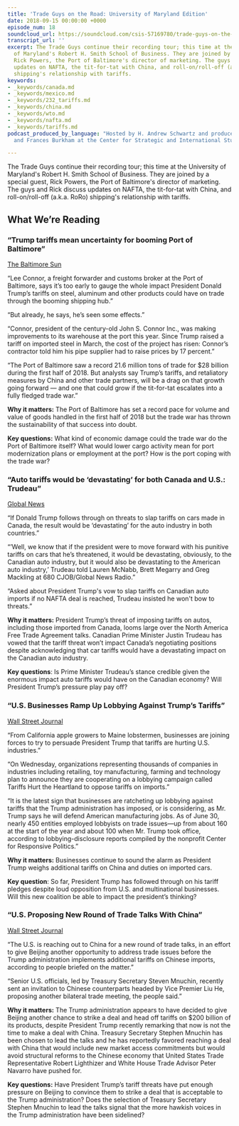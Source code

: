 ```yaml
---
title: 'Trade Guys on the Road: University of Maryland Edition'
date: 2018-09-15 00:00:00 +0000
episode_num: 18
soundcloud_url: https://soundcloud.com/csis-57169780/trade-guys-on-the-road-university-of-maryland-edition
transcript_url: ''
excerpt: The Trade Guys continue their recording tour; this time at the University
  of Maryland's Robert H. Smith School of Business. They are joined by a special guest,
  Rick Powers, the Port of Baltimore's director of marketing. The guys and Rick discuss
  updates on NAFTA, the tit-for-tat with China, and roll-on/roll-off (a.k.a. RoRo)
  shipping's relationship with tariffs.
keywords:
- _keywords/canada.md
- _keywords/mexico.md
- _keywords/232_tariffs.md
- _keywords/china.md
- _keywords/wto.md
- _keywords/nafta.md
- _keywords/tariffs.md
podcast_produced_by_language: "Hosted by H. Andrew Schwartz and produced by Yumi Araki
  and Frances Burkham at the Center for Strategic and International Studies in Washington.\n\n"

---
```

The Trade Guys continue their recording tour; this time at the University of Maryland's Robert H. Smith School of Business. They are joined by a special guest, Rick Powers, the Port of Baltimore's director of marketing. The guys and Rick discuss updates on NAFTA, the tit-for-tat with China, and roll-on/roll-off (a.k.a. RoRo) shipping's relationship with tariffs.

## What We’re Reading

### “Trump tariffs mean uncertainty for booming Port of Baltimore”  

[The Baltimore Sun](http://www.baltimoresun.com/business/bs-md-port-tariffs-20180803-story.html)

“Lee Connor, a freight forwarder and customs broker at the Port of Baltimore, says it’s too early to gauge the whole impact President Donald Trump’s tariffs on steel, aluminum and other products could have on trade through the booming shipping hub.”

“But already, he says, he’s seen some effects.”

“Connor, president of the century-old John S. Connor Inc., was making improvements to its warehouse at the port this year. Since Trump raised a tariff on imported steel in March, the cost of the project has risen: Connor’s contractor told him his pipe supplier had to raise prices by 17 percent.”

“The Port of Baltimore saw a record 21.6 million tons of trade for $28 billion during the first half of 2018. But analysts say Trump’s tariffs, and retaliatory measures by China and other trade partners, will be a drag on that growth going forward — and one that could grow if the tit-for-tat escalates into a fully fledged trade war.”

**Why it matters:** The Port of Baltimore has set a record pace for volume and value of goods handled in the first half of 2018 but the trade war has thrown the sustainability of that success into doubt.  

**Key questions:** What kind of economic damage could the trade war do the Port of Baltimore itself? What would lower cargo activity mean for port modernization plans or employment at the port? How is the port coping with the trade war?

### “Auto tariffs would be ‘devastating’ for both Canada and U.S.: Trudeau” 

[Global News](https://globalnews.ca/news/4440742/donald-trump-auto-tariffs-devastating-justin-trudeau/) 

“If Donald Trump follows through on threats to slap tariffs on cars made in Canada, the result would be ‘devastating’ for the auto industry in both countries.”

“’Well, we know that if the president were to move forward with his punitive tariffs on cars that he’s threatened, it would be devastating, obviously, to the Canadian auto industry, but it would also be devastating to the American auto industry,’ Trudeau told Lauren McNabb, Brett Megarry and Greg Mackling at 680 CJOB/Global News Radio.”

“Asked about President Trump's vow to slap tariffs on Canadian auto imports if no NAFTA deal is reached, Trudeau insisted he won't bow to threats.”

**Why it matters:** President Trump’s threat of imposing tariffs on autos, including those imported from Canada, looms large over the North America Free Trade Agreement talks. Canadian Prime Minister Justin Trudeau has vowed that the tariff threat won’t impact Canada’s negotiating positions despite acknowledging that car tariffs would have a devastating impact on the Canadian auto industry. 

**Key questions**: Is Prime Minister Trudeau’s stance credible given the enormous impact auto tariffs would have on the Canadian economy? Will President Trump’s pressure play pay off? 

### “U.S. Businesses Ramp Up Lobbying Against Trump’s Tariffs” 

[Wall Street Journal](https://www.wsj.com/articles/u-s-businesses-ramp-up-lobbying-against-trumps-tariffs-1536724811)

“From California apple growers to Maine lobstermen, businesses are joining forces to try to persuade President Trump that tariffs are hurting U.S. industries.”

“On Wednesday, organizations representing thousands of companies in industries including retailing, toy manufacturing, farming and technology plan to announce they are cooperating on a lobbying campaign called Tariffs Hurt the Heartland to oppose tariffs on imports.”

“It is the latest sign that businesses are ratcheting up lobbying against tariffs that the Trump administration has imposed, or is considering, as Mr. Trump says he will defend American manufacturing jobs. As of June 30, nearly 450 entities employed lobbyists on trade issues—up from about 160 at the start of the year and about 100 when Mr. Trump took office, according to lobbying-disclosure reports compiled by the nonprofit Center for Responsive Politics.”

**Why it matters:** Businesses continue to sound the alarm as President Trump weighs additional tariffs on China and duties on imported cars. 

**Key question**: So far, President Trump has followed through on his tariff pledges despite loud opposition from U.S. and multinational businesses. Will this new coalition be able to impact the president’s thinking?

### “U.S. Proposing New Round of Trade Talks With China” 

[Wall Street Journal](https://www.wsj.com/articles/u-s-proposing-new-round-of-trade-talks-with-china-in-the-near-future-1536765266)

“The U.S. is reaching out to China for a new round of trade talks, in an effort to give Beijing another opportunity to address trade issues before the Trump administration implements additional tariffs on Chinese imports, according to people briefed on the matter.”

“Senior U.S. officials, led by Treasury Secretary Steven Mnuchin, recently sent an invitation to Chinese counterparts headed by Vice Premier Liu He, proposing another bilateral trade meeting, the people said.”

**Why it matters:** The Trump administration appears to have decided to give Beijing another chance to strike a deal and head off tariffs on $200 billion of its products, despite President Trump recently remarking that now is not the time to make a deal with China. Treasury Secretary Stephen Mnuchin has been chosen to lead the talks and he has reportedly favored reaching a deal with China that would include new market access commitments but would avoid structural reforms to the Chinese economy that United States Trade Representative Robert Lighthizer and White House Trade Advisor Peter Navarro have pushed for. 

**Key questions:** Have President Trump’s tariff threats have put enough pressure on Beijing to convince them to strike a deal that is acceptable to the Trump administration? Does the selection of Treasury Secretary Stephen Mnuchin to lead the talks signal that the more hawkish voices in the Trump administration have been sidelined?